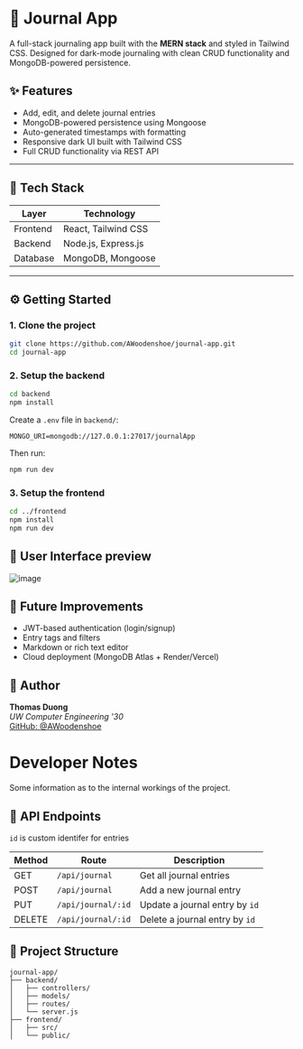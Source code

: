 # 📝 Journal App

A full-stack journaling app built with the **MERN stack** and styled in Tailwind CSS. Designed for dark-mode journaling with clean CRUD functionality and MongoDB-powered persistence.

## ✨ Features

-   Add, edit, and delete journal entries
-   MongoDB-powered persistence using Mongoose
-   Auto-generated timestamps with formatting
-   Responsive dark UI built with Tailwind CSS
-   Full CRUD functionality via REST API

---

## 🧰 Tech Stack

| Layer    | Technology          |
| -------- | ------------------- |
| Frontend | React, Tailwind CSS |
| Backend  | Node.js, Express.js |
| Database | MongoDB, Mongoose   |

---

## ⚙️ Getting Started

### 1. Clone the project

```bash
git clone https://github.com/AWoodenshoe/journal-app.git
cd journal-app
```

### 2. Setup the backend

```bash
cd backend
npm install
```

Create a `.env` file in `backend/`:

```env
MONGO_URI=mongodb://127.0.0.1:27017/journalApp
```

Then run:

```bash
npm run dev
```

### 3. Setup the frontend

```bash
cd ../frontend
npm install
npm run dev
```

## 📸 User Interface preview
![image](https://github.com/user-attachments/assets/65f3e61c-319d-4057-8c67-c15413dcc918)

## 🚀 Future Improvements

-   JWT-based authentication (login/signup)
-   Entry tags and filters
-   Markdown or rich text editor
-   Cloud deployment (MongoDB Atlas + Render/Vercel)

## 👤 Author

**Thomas Duong**  
_UW Computer Engineering '30_  
[GitHub: @AWoodenshoe](https://github.com/AWoodenshoe)

# Developer Notes

Some information as to the internal workings of the project.

## 🔌 API Endpoints

`id` is custom identifer for entries

| Method | Route              | Description                    |
| ------ | ------------------ | ------------------------------ |
| GET    | `/api/journal`     | Get all journal entries        |
| POST   | `/api/journal`     | Add a new journal entry        |
| PUT    | `/api/journal/:id` | Update a journal entry by `id` |
| DELETE | `/api/journal/:id` | Delete a journal entry by `id` |

## 📁 Project Structure

```
journal-app/
├── backend/
│   ├── controllers/
│   ├── models/
│   ├── routes/
│   └── server.js
├── frontend/
│   ├── src/
│   └── public/
```
